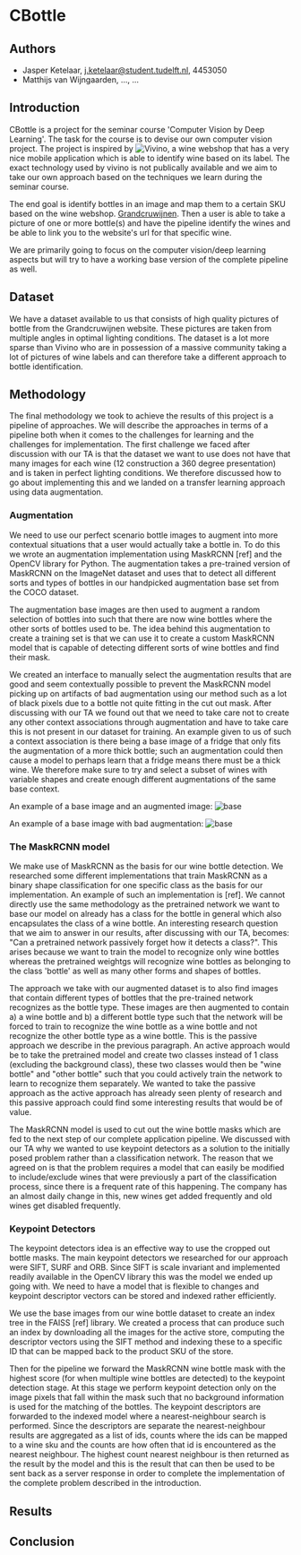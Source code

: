 # CBottle

## Authors
- Jasper Ketelaar, j.ketelaar@student.tudelft.nl, 4453050
- Matthijs van Wijngaarden, ..., ...

## Introduction
CBottle is a project for the seminar course 'Computer Vision by Deep Learning'. The task for the course is to devise our own
computer vision project. The project is inspired by ![Vivino](http://vivino.com/), a wine webshop that has a very nice mobile
application which is able to identify wine based on its label. The exact technology used by vivino is not publically available
and we aim to take our own approach based on the techniques we learn during the seminar course.

The end goal is identify bottles in an image and map them to a certain SKU based on the wine webshop. 
[Grandcruwijnen](https://www.grandcruwijnen.nl). Then a user is able to take a picture of one or more bottle(s) 
and have the pipeline identify the wines and be able to link you to the website's url for that specific wine.

We are primarily going to focus on the computer vision/deep learning aspects but will try to have a working base 
version of the complete pipeline as well.

## Dataset
We have a dataset available to us that consists of high quality pictures of bottle from the Grandcruwijnen website. These
pictures are taken from multiple angles in optimal lighting conditions. The dataset is a lot more sparse than Vivino who
are in possession of a massive community taking a lot of pictures of wine labels and can therefore take a different approach 
to bottle identification. 

## Methodology
The final methodology we took to achieve the results of this project is a pipeline of approaches. We will describe the approaches in terms of a pipeline
both when it comes to the challenges for learning and the challenges for implementation. The first challenge we faced after
discussion with our TA is that the dataset we want to use does not have that many images for each wine (12 construction a 360 degree presentation) and is taken
in perfect lighting conditions. We therefore discussed how to go about implementing this and we landed on a transfer learning approach using data augmentation.

### Augmentation
We need to use our perfect scenario bottle images to augment into more contextual situations that a user would actually take a bottle in. To do this
we wrote an augmentation implementation using MaskRCNN \[ref] and the OpenCV library for Python. The augmentation takes a pre-trained version of MaskRCNN
on the ImageNet dataset and uses that to detect all different sorts and types of bottles in our handpicked augmentation base set from the COCO dataset.

The augmentation base images are then used to augment a random selection of bottles into such that there are now wine bottles where the other sorts of bottles
used to be. The idea behind this augmentation to create a training set is that we can use it to create a custom MaskRCNN model that is capable of detecting different
sorts of wine bottles and find their mask. 

We created an interface to manually select the augmentation results that are good and seem contextually possible to prevent the MaskRCNN model picking up on artifacts
of bad augmentation using our method such as a lot of black pixels due to a bottle not quite fitting in the cut out mask. After discussing with our TA we found out
that we need to take care not to create any other context associations through augmentation and have to take care this is not present in our dataset for training. An example
given to us of such a context association is there being a base image of a fridge that only fits the augmentation of a more thick bottle; such an augmentation could then cause
a model to perhaps learn that a fridge means there must be a thick wine. We therefore make sure to try and select a subset of wines with variable shapes and create enough different augmentations of the same base context.

An example of a base image and an augmented image:
![base](img)

An example of a base image with bad augmentation:
![base](img)

### The MaskRCNN model
We make use of MaskRCNN as the basis for our wine bottle detection. We researched some different implementations that train MaskRCNN as a binary shape classification for one specific class as the basis for our implementation. An example of such an implementation is \[ref]. We cannot directly use the same methodology as the pretrained network we want
to base our model on already has a class for the bottle in general which also encapsulates the class of a wine bottle. An interesting research question that we aim to answer
in our results, after discussing with our TA, becomes: "Can a pretrained network passively forget how it detects a class?". This arises because we want to train the model to
recognize only wine bottles whereas the pretrained weightgs will recognize wine bottles as belonging to the class 'bottle' as well as many other forms and shapes of bottles.

The approach we take with our augmented dataset is to also find images that contain different types of bottles that the pre-trained network recognizes as the bottle type. These
images are then augmented to contain a) a wine bottle and b) a different bottle type such that the network will be forced to train to recognize the wine bottle as a wine bottle
and not recognize the other bottle type as a wine bottle. This is the passive approach we describe in the previous paragraph. An active approach would be to take the pretrained model and create two classes instead of 1 class (excluding the background class), these two classes would then be "wine bottle" and "other bottle" such that you could actively
train the network to learn to recognize them separately. We wanted to take the passive approach as the active approach has already seen plenty of research and this passive approach could find some interesting results that would be of value.

The MaskRCNN model is used to cut out the wine bottle masks which are fed to the next step of our complete application pipeline. We discussed with our TA why we wanted to
use keypoint detectors as a solution to the initially posed problem rather than a classification network. The reason that we agreed on is that the problem requires a model
that can easily be modified to include/exclude wines that were previously a part of the classification process, since there is a frequent rate of this happening. The company
has an almost daily change in this, new wines get added frequently and old wines get disabled frequently.

### Keypoint Detectors
The keypoint detectors idea is an effective way to use the cropped out bottle masks. The main keypoint detectors we researched for our approach were SIFT, SURF and ORB. Since SIFT is scale invariant and implemented readily available in the OpenCV library this was the model we ended up going with. We need to have a model that is flexible to changes and keypoint descriptor vectors can be stored and indexed rather efficiently. 

We use the base images from our wine bottle dataset to create an index tree in the FAISS \[ref] library. We created a process that can produce such an index by downloading all
the images for the active store, computing the descriptor vectors using the SIFT method and indexing these to a specific ID that can be mapped back to the product SKU of the store.

Then for the pipeline we forward the MaskRCNN wine bottle mask with the highest score (for when multiple wine bottles are detected) to the keypoint detection stage. At this stage we perform keypoint detection only on the image pixels that fall within the mask such that no background information is used for the matching of the bottles. 
The keypoint descriptors are forwarded to the indexed model where a nearest-neighbour search is performed. Since the descriptors are separate the nearest-neighbour results are aggregated as a list of ids, counts where the ids can be mapped to a wine sku and the counts are how often that id is encountered as the nearest neighbour.
The highest count nearest neighbour is then returned as the result by the model and this is the result that can then be used to be sent back as a server response in order to complete the implementation of the complete problem described in the introduction.

## Results


## Conclusion
